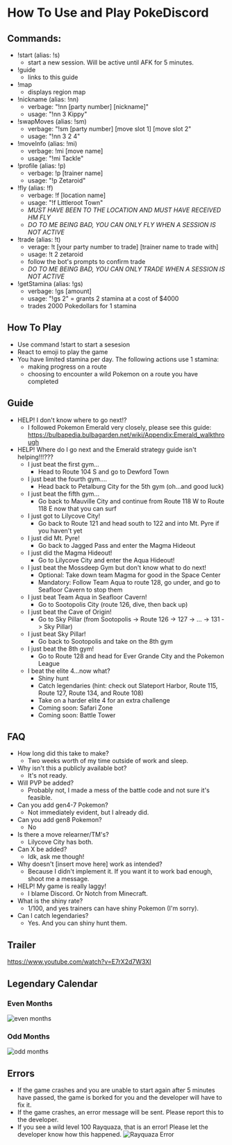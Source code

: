 # How To Use and Play PokeDiscord

## Commands:
* !start (alias: !s)
  * start a new session. Will be active until AFK for 5 minutes.
* !guide
  * links to this guide
* !map
  * displays region map
* !nickname (alias: !nn)
  * verbage: "!nn [party number] [nickname]"
  * usage: "!nn 3 Kippy"
* !swapMoves (alias: !sm)
  * verbage: "!sm [party number] [move slot 1] [move slot 2"
  * usage: "!nn 3 2 4"
* !moveInfo (alias: !mi)
  * verbage: !mi [move name]
  * usage: "!mi Tackle"
* !profile (alias: !p)
  * verbage: !p [trainer name]
  * usage: "!p Zetaroid"
* !fly (alias: !f)
  * verbage: !f [location name]
  * usage: "!f Littleroot Town"
  * *MUST HAVE BEEN TO THE LOCATION AND MUST HAVE RECEIVED HM FLY*
  * *DO TO ME BEING BAD, YOU CAN ONLY FLY WHEN A SESSION IS NOT ACTIVE*
* !trade (alias: !t)
  * verage: !t [your party number to trade] [trainer name to trade with]
  * usage: !t 2 zetaroid
  * follow the bot's prompts to confirm trade
  * *DO TO ME BEING BAD, YOU CAN ONLY TRADE WHEN A SESSION IS NOT ACTIVE*
* !getStamina (alias: !gs)
  * verbage: !gs [amount]
  * usage: "!gs 2" = grants 2 stamina at a cost of $4000
  * trades 2000 Pokedollars for 1 stamina
  
## How To Play
* Use command !start to start a sesesion
* React to emoji to play the game
* You have limited stamina per day. The following actions use 1 stamina:
  * making progress on a route
  * choosing to encounter a wild Pokemon on a route you have completed

## Guide
* HELP! I don't know where to go next!?
  * I followed Pokemon Emerald very closely, please see this guide: https://bulbapedia.bulbagarden.net/wiki/Appendix:Emerald_walkthrough
* HELP! Where do I go next and the Emerald strategy guide isn't helping!!!???
  * I just beat the first gym...
    * Head to Route 104 S and go to Dewford Town
  * I just beat the fourth gym....
    * Head back to Petalburg City for the 5th gym (oh...and good luck)
  * I just beat the fifth gym...
    * Go back to Mauville City and continue from Route 118 W to Route 118 E now that you can surf
  * I just got to Lilycove City!
    * Go back to Route 121 and head south to 122 and into Mt. Pyre if you haven't yet
  * I just did Mt. Pyre!
    * Go back to Jagged Pass and enter the Magma Hideout
  * I just did the Magma Hideout!
    * Go to Lilycove City and enter the Aqua Hideout!
  * I just beat the Mossdeep Gym but don't know what to do next!
    * Optional: Take down team Magma for good in the Space Center
    * Mandatory: Follow Team Aqua to route 128, go under, and go to Seafloor Cavern to stop them
  * I just beat Team Aqua in Seafloor Cavern!
    * Go to Sootopolis City (route 126, dive, then back up)
  * I just beat the Cave of Origin!
    * Go to Sky Pillar (from Sootopolis -> Route 126 -> 127 -> ... -> 131 -> Sky Pillar)
  * I just beat Sky Pillar!
    * Go back to Sootopolis and take on the 8th gym
  * I just beat the 8th gym!
    * Go to Route 128 and head for Ever Grande City and the Pokemon League
  * I beat the elite 4...now what?
    * Shiny hunt
    * Catch legendaries (hint: check out Slateport Harbor, Route 115, Route 127, Route 134, and Route 108)
    * Take on a harder elite 4 for an extra challenge
    * Coming soon: Safari Zone
    * Coming soon: Battle Tower

## FAQ
* How long did this take to make?
  * Two weeks worth of my time outside of work and sleep.
* Why isn't this a publicly available bot?
  * It's not ready.
* Will PVP be added?
  * Probably not, I made a mess of the battle code and not sure it's feasible.
* Can you add gen4-7 Pokemon?
  * Not immediately evident, but I already did.
* Can you add gen8 Pokemon?
  * No
* Is there a move relearner/TM's?
  * Lilycove City has both.
* Can X be added?
  * Idk, ask me though!
* Why doesn't [insert move here] work as intended?
  * Because I didn't implement it. If you want it to work bad enough, shoot me a message.
* HELP! My game is really laggy!
  * I blame Discord. Or Notch from Minecraft.
* What is the shiny rate?
  * 1/100, and yes trainers can have shiny Pokemon (I'm sorry).
* Can I catch legendaries?
  * Yes. And you can shiny hunt them.

## Trailer
https://www.youtube.com/watch?v=E7rX2d7W3XI

## Legendary Calendar
### Even Months
![even months](https://i.imgur.com/p1Ih9zA.png)
### Odd Months
![odd months](https://i.imgur.com/SdNXuns.png)

## Errors
* If the game crashes and you are unable to start again after 5 minutes have passed, the game is borked for you and the developer will have to fix it.
* If the game crashes, an error message will be sent. Please report this to the developer.
* If you see a wild level 100 Rayquaza, that is an error! Please let the developer know how this happened.
![Rayquaza Error](https://i.imgur.com/oujR9ek.png)

